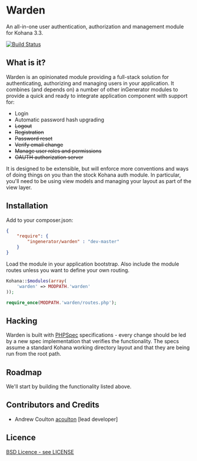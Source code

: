 Warden
======

An all-in-one user authentication, authorization and management module for Kohana 3.3.

[![Build Status](https://secure.travis-ci.org/ingenerator/warden.png?branch=master)](http://travis-ci.org/ingenerator/warden)

What is it?
-----------

Warden is an opinionated module providing a full-stack solution for authenticating, authorizing and managing users in
your application. It combines (and depends on) a number of other inGenerator modules to provide a quick and ready to
integrate application component with support for:

* Login
* Automatic password hash upgrading
* ~~Logout~~
* ~~Registration~~
* ~~Password reset~~
* ~~Verify email change~~
* ~~Manage user roles and permissions~~
* ~~OAUTH authorization server~~

It is designed to be extensible, but will enforce more conventions and ways of doing things on you than the stock Kohana
auth module. In particular, you'll need to be using view models and managing your layout as part of the view layer.

Installation
------------

Add to your composer.json:

```json
{
	"require": {
		"ingenerator/warden" : "dev-master"
	}
}
```

Load the module in your application bootstrap. Also include the module routes unless you want to define your own
routing.

```php
Kohana::$modules(array(
	'warden' => MODPATH.'warden'
));

require_once(MODPATH.'warden/routes.php');
```

Hacking
-------

Warden is built with [PHPSpec](http://phpspec.net) specifications - every change should be led by a new spec
implementation that verifies the functionality. The specs assume a standard Kohana working directory layout and that
they are being run from the root path.

Roadmap
-------
We'll start by building the functionality listed above.

Contributors and Credits
------------------------

* Andrew Coulton [acoulton](http://github.com/acoulton) [lead developer]

Licence
-------
[BSD Licence - see LICENSE](LICENSE)